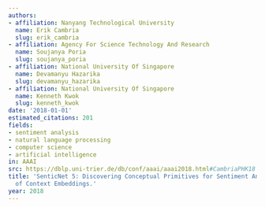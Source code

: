 ```yaml
---
authors:
- affiliation: Nanyang Technological University
  name: Erik Cambria
  slug: erik_cambria
- affiliation: Agency For Science Technology And Research
  name: Soujanya Poria
  slug: soujanya_poria
- affiliation: National University Of Singapore
  name: Devamanyu Hazarika
  slug: devamanyu_hazarika
- affiliation: National University Of Singapore
  name: Kenneth Kwok
  slug: kenneth_kwok
date: '2018-01-01'
estimated_citations: 201
fields:
- sentiment analysis
- natural language processing
- computer science
- artificial intelligence
in: AAAI
src: https://dblp.uni-trier.de/db/conf/aaai/aaai2018.html#CambriaPHK18
title: 'SenticNet 5: Discovering Conceptual Primitives for Sentiment Analysis by Means
  of Context Embeddings.'
year: 2018
---
```

